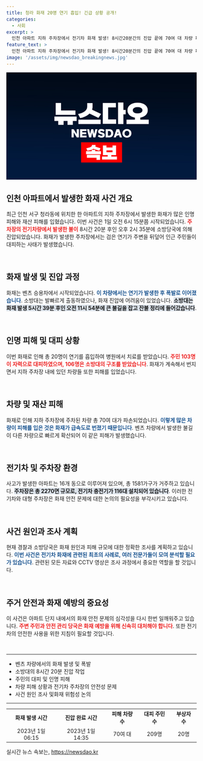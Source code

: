 ```yaml
---
title: 청라 화재 20명 연기 흡입! 긴급 상황 공개!
categories:
  - 사회
excerpt: >
  인천 아파트 지하 주차장에서 전기차 화재 발생! 8시간20분간의 진압 끝에 70여 대 차량 파손, 203명 대피… 충격적인 CCTV 영상 공개! 화재 원인은 무엇일까? 
feature_text: >
  인천 아파트 지하 주차장에서 전기차 화재 발생! 8시간20분간의 진압 끝에 70여 대 차량 파손, 203명 대피… 충격적인 CCTV 영상 공개! 화재 원인은 무엇일까? 
image: '/assets/img/newsdao_breakingnews.jpg'
---
```


<p><img src="/assets/img/newsdao_breakingnews.jpg" alt="bookingtag 속보" /></p>

<h2 data-ke-size="size26">인천 아파트에서 발생한 화재 사건 개요</h2>

<p data-ke-size="size16">최근 인천 서구 청라동에 위치한 한 아파트의 지하 주차장에서 발생한 화재가 많은 인명 피해와 재산 피해를 입혔습니다. 이번 사건은 1일 오전 6시 15분쯤 시작되었습니다. <b><span style="color: #ee2323;">주차장의 전기차량에서 발생한 불이</span></b> 8시간 20분 후인 오후 2시 35분에 소방당국에 의해 진압되었습니다. 화재가 발생한 주차장에서는 검은 연기가 주변을 뒤덮어 인근 주민들이 대피하는 사태가 발생했습니다.</p>

<p data-ke-size="size16">&nbsp;</p>

<h2 data-ke-size="size26">화재 발생 및 진압 과정</h2>

<p data-ke-size="size16">화재는 벤츠 승용차에서 시작되었습니다. <b><span style="color: #1a5490;">이 차량에서는 연기가 발생한 후 폭발로 이어졌습니다</span></b>. 소방대는 발빠르게 출동하였으나, 화재 진압에 어려움이 있었습니다. <b><span style="background-color: #21538527;">소방대는 화재 발생 5시간 39분 후인 오전 11시 54분에 큰 불길을 잡고 잔불 정리에 들어갔습니다</span></b>.</p>

<p data-ke-size="size16">&nbsp;</p>

<h2 data-ke-size="size26">인명 피해 및 대피 상황</h2>

<p data-ke-size="size16">이번 화재로 인해 총 20명이 연기를 흡입하여 병원에서 치료를 받았습니다. <b><span style="color: #ee2323;">주민 103명이 자력으로 대피하였으며, 106명은 소방대의 구조를 받았습니다</span></b>. 화재가 계속해서 번지면서 지하 주차장 내에 있던 차량들 또한 피해를 입었습니다.</p>

<p data-ke-size="size16">&nbsp;</p>

<h2 data-ke-size="size26">차량 및 재산 피해</h2>

<p data-ke-size="size16">화재로 인해 지하 주차장에 주차된 차량 총 70여 대가 파손되었습니다. <b><span style="color: #1a5490;">이렇게 많은 차량이 피해를 입은 것은 화재가 급속도로 번졌기 때문입니다</span></b>. 벤츠 차량에서 발생한 불길이 다른 차량으로 빠르게 확산되어 이 같은 피해가 발생했습니다.</p>

<p data-ke-size="size16">&nbsp;</p>

<h2 data-ke-size="size26">전기차 및 주차장 환경</h2>

<p data-ke-size="size16">사고가 발생한 아파트는 16개 동으로 이루어져 있으며, 총 1581가구가 거주하고 있습니다. <b><span style="background-color: #21538527;">주차장은 총 2270면 규모로, 전기차 충전기가 116대 설치되어 있습니다</span></b>. 이러한 전기차와 대형 주차장은 화재 안전 문제에 대한 논의의 필요성을 부각시키고 있습니다.</p>

<p data-ke-size="size16">&nbsp;</p>

<h2 data-ke-size="size26">사건 원인과 조사 계획</h2>

<p data-ke-size="size16">현재 경찰과 소방당국은 화재 원인과 피해 규모에 대한 정확한 조사를 계획하고 있습니다. <b><span style="color: #1a5490;">이번 사건은 전기차 화재에 관련된 최초의 사례로, 여러 전문가들이 모여 분석할 필요가 있습니다</span></b>. 관련된 모든 자료와 CCTV 영상은 조사 과정에서 중요한 역할을 할 것입니다.</p> 

<p data-ke-size="size16">&nbsp;</p>

<h2 data-ke-size="size26">주거 안전과 화재 예방의 중요성</h2>

<p data-ke-size="size16">이 사건은 아파트 단지 내에서의 화재 안전 문제의 심각성을 다시 한번 일깨워주고 있습니다. <b><span style="color: #ee2323;">주변 주민과 안전 관리 당국은 화재 예방을 위해 신속히 대처해야 합니다</span></b>. 또한 전기차의 안전한 사용을 위한 지침이 필요할 것입니다.</p>

<p data-ke-size="size16">&nbsp;</p>

<hr />

<ul>
    <li>벤츠 차량에서의 화재 발생 및 폭발</li>
    <li>소방대의 8시간 20분 진압 작업</li>
    <li>주민의 대피 및 인명 피해</li>
    <li>차량 피해 상황과 전기차 주차장의 안전성 문제</li>
    <li>사건 원인 조사 및화재 위험성 논의</li>
</ul>

<hr /> 

<table style="width: 100%; border-collapse: collapse;">
    <tr>
        <td style="text-align: center; height: 17px;"><b>화재 발생 시간</b></td>
        <td style="text-align: center; height: 17px;"><b>진압 완료 시간</b></td>
        <td style="text-align: center; height: 17px;"><b> 피해 차량 수</b></td>
        <td style="text-align: center; height: 17px;"><b>대피 주민 수</b></td>
        <td style="text-align: center; height: 17px;"><b>부상자 수</b></td>
    </tr>
    <tr>
        <td style="text-align: center; height: 17px;">2023년 1일 06:15</td>
        <td style="text-align: center; height: 17px;">2023년 1일 14:35</td>
        <td style="text-align: center; height: 17px;">70여 대</td>
        <td style="text-align: center; height: 17px;">209명</td>
        <td style="text-align: center; height: 17px;">20명</td>
    </tr>
</table>
실시간 뉴스 속보는, <a href="https://newsdao.kr" rel="dofollow">https://newsdao.kr</a>


